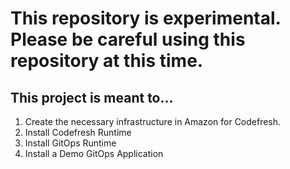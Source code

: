 # This repository is experimental.  Please be careful using this repository at this time.

## This project is meant to...

1. Create the necessary infrastructure in Amazon for Codefresh.
1. Install Codefresh Runtime
1. Install GitOps Runtime
1. Install a Demo GitOps Application